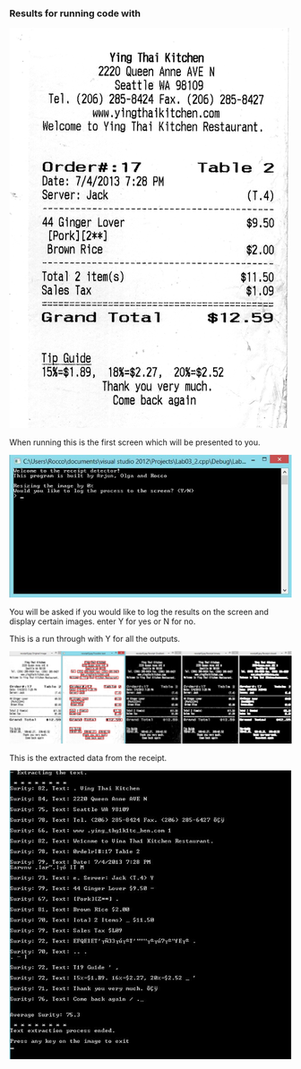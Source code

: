 ### Results for running code with  
![alt text](https://github.com/arjunvegda/receipt-ocr/blob/master/scanned%20receipts/receipt8.jpg "receipt8.jpg")

When running this is the first screen which will be presented to you.

![alt text](https://github.com/arjunvegda/receipt-ocr/blob/run-examples/ResultPictures/first_screen.JPG "First Screen")

You will be asked if you would like to log the results on the screen and display certain images. enter Y for yes or N for no.

This is a run through with Y for all the outputs.

![alt text](https://github.com/arjunvegda/receipt-ocr/blob/run-examples/ResultPictures/final_screen.JPG "Final Screen")

This is the extracted data from the receipt.

![alt text](https://github.com/arjunvegda/receipt-ocr/blob/run-examples/ResultPictures/text.JPG "Extracted Text")
